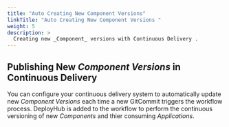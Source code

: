 ```yaml
---
title: "Auto Creating New Component Versions"
linkTitle: "Auto Creating New Component Versions "
weight: 5
description: >
  Creating new _Component_ versions with Continuous Delivery .
---
```



## Publishing New _Component Versions_ in Continuous Delivery
You can configure your continuous delivery system to automatically update new _Component Versions_ each time a new GitCommit triggers the workflow process.  DeployHub is added to the workflow to perform the continuous versioning of new _Components_ and thier consuming _Applications_.


